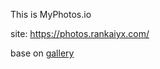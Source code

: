 This is MyPhotos.io

site: https://photos.rankaiyx.com/

base on [gallery](https://sk1418.github.io/gallery) 